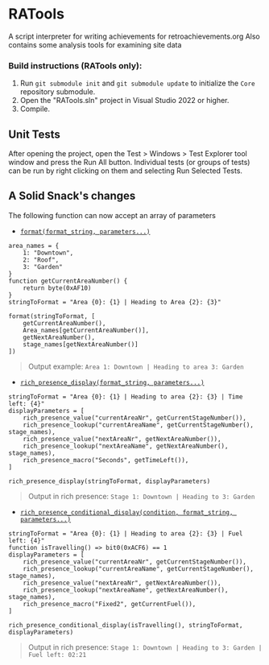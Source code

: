 # RATools
A script interpreter for writing achievements for retroachievements.org
Also contains some analysis tools for examining site data

### Build instructions (RATools only):
1) Run `git submodule init` and `git submodule update` to initialize the `Core` repository submodule.
2) Open the "RATools.sln" project in Visual Studio 2022 or higher.
3) Compile.

## Unit Tests
After opening the project, open the Test > Windows > Test Explorer tool window and press the Run All button. Individual tests (or groups of tests) can be run by right clicking on them and selecting Run Selected Tests.


## A Solid Snack's changes
The following function can now accept an array of parameters

- [`format(format_string, parameters...)`](https://github.com/Jamiras/RATools/wiki/Rich-Presence-Functions#rich_presence_conditional_displaycondition-format_string-parameters "format function RATools documentation")
```
area_names = {
    1: "Downtown",
    2: "Roof",
    3: "Garden"
}
function getCurrentAreaNumber() {
    return byte(0xAF10)
}
stringToFormat = "Area {0}: {1} | Heading to Area {2}: {3}"

format(stringToFormat, [
    getCurrentAreaNumber(), 
    Area_names[getCurrentAreaNumber()], 
    getNextAreaNumber(), 
    stage_names[getNextAreaNumber()]
])
```
> Output example: `Area 1: Downtown | Heading to area 3: Garden`

- [`rich_presence_display(format_string, parameters...)`](https://github.com/Jamiras/RATools/wiki/Rich-Presence-Functions#rich_presence_conditional_displaycondition-format_string-parameters "rich_presence_display function RATools documentation")
```
stringToFormat = "Area {0}: {1} | Heading to area {2}: {3} | Time left: {4}"
displayParameters = [
    rich_presence_value("currentAreaNr", getCurrentStageNumber()),
    rich_presence_lookup("currentAreaName", getCurrentStageNumber(), stage_names),
    rich_presence_value("nextAreaNr", getNextAreaNumber()),
    rich_presence_lookup("nextAreaName", getNextAreaNumber(), stage_names),
    rich_presence_macro("Seconds", getTimeLeft()),
]

rich_presence_display(stringToFormat, displayParameters)
```
> Output in rich presence: `Stage 1: Downtown | Heading to 3: Garden`
- [`rich_presence_conditional_display(condition, format_string, parameters...)`](https://github.com/Jamiras/RATools/wiki/Rich-Presence-Functions#rich_presence_conditional_displaycondition-format_string-parameters "rich_presence_conditional_display function RATools documentation")
```
stringToFormat = "Area {0}: {1} | Heading to area {2}: {3} | Fuel left: {4}"
function isTravelling() => bit0(0xACF6) == 1
displayParameters = [
    rich_presence_value("currentAreaNr", getCurrentStageNumber()),
    rich_presence_lookup("currentAreaName", getCurrentStageNumber(), stage_names),
    rich_presence_value("nextAreaNr", getNextAreaNumber()),
    rich_presence_lookup("nextAreaName", getNextAreaNumber(), stage_names),
    rich_presence_macro("Fixed2", getCurrentFuel()),
]

rich_presence_conditional_display(isTravelling(), stringToFormat, displayParameters)
```
> Output in rich presence: `Stage 1: Downtown | Heading to 3: Garden | Fuel left: 02:21`

